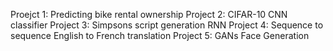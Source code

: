 Proejct 1: Predicting bike rental ownership
Project 2: CIFAR-10 CNN classifier
Project 3: Simpsons script generation RNN
Project 4: Sequence to sequence English to French translation
Project 5: GANs Face Generation
